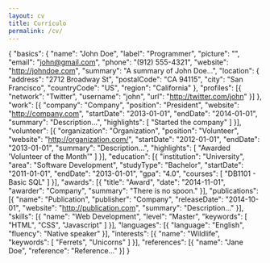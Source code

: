 ```yaml
---
layout: cv
title: Currículo
permalink: /cv/
---
```


{
    "basics": {
      "name": "John Doe",
      "label": "Programmer",
      "picture": "",
      "email": "john@gmail.com",
      "phone": "(912) 555-4321",
      "website": "http://johndoe.com",
      "summary": "A summary of John Doe...",
      "location": {
        "address": "2712 Broadway St",
        "postalCode": "CA 94115",
        "city": "San Francisco",
        "countryCode": "US",
        "region": "California"
      },
      "profiles": [{
        "network": "Twitter",
        "username": "john",
        "url": "http://twitter.com/john"
      }]
    },
    "work": [{
      "company": "Company",
      "position": "President",
      "website": "http://company.com",
      "startDate": "2013-01-01",
      "endDate": "2014-01-01",
      "summary": "Description...",
      "highlights": [
        "Started the company"
      ]
    }],
    "volunteer": [{
      "organization": "Organization",
      "position": "Volunteer",
      "website": "http://organization.com/",
      "startDate": "2012-01-01",
      "endDate": "2013-01-01",
      "summary": "Description...",
      "highlights": [
        "Awarded 'Volunteer of the Month'"
      ]
    }],
    "education": [{
      "institution": "University",
      "area": "Software Development",
      "studyType": "Bachelor",
      "startDate": "2011-01-01",
      "endDate": "2013-01-01",
      "gpa": "4.0",
      "courses": [
        "DB1101 - Basic SQL"
      ]
    }],
    "awards": [{
      "title": "Award",
      "date": "2014-11-01",
      "awarder": "Company",
      "summary": "There is no spoon."
    }],
    "publications": [{
      "name": "Publication",
      "publisher": "Company",
      "releaseDate": "2014-10-01",
      "website": "http://publication.com",
      "summary": "Description..."
    }],
    "skills": [{
      "name": "Web Development",
      "level": "Master",
      "keywords": [
        "HTML",
        "CSS",
        "Javascript"
      ]
    }],
    "languages": [{
      "language": "English",
      "fluency": "Native speaker"
    }],
    "interests": [{
      "name": "Wildlife",
      "keywords": [
        "Ferrets",
        "Unicorns"
      ]
    }],
    "references": [{
      "name": "Jane Doe",
      "reference": "Reference..."
    }]
  }